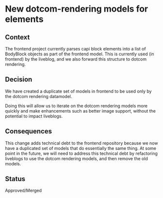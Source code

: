 # New dotcom-rendering models for elements

## Context

The frontend project currently parses capi block elements into a list of BodyBlock objects as part of the
frontend model. This is currently used (in frontend) by the liveblog, and we also forward this structure to
dotcom rendering.

## Decision

We have created a duplicate set of models in frontend to be used only by the dotcom rendering datamodel.

Doing this will allow us to iterate on the dotcom rendering models more quickly and make enhancements such
as better image support, without the potential to impact liveblogs.

## Consequences

This change adds technical debt to the frontend repository because we now have a duplicated set of models that
do essentially the same thing. At some point in the future, we will need to address this technical debt by
refactoring liveblogs to use the dotcom rendering models, and then remove the old models.

## Status

Approved/Merged

